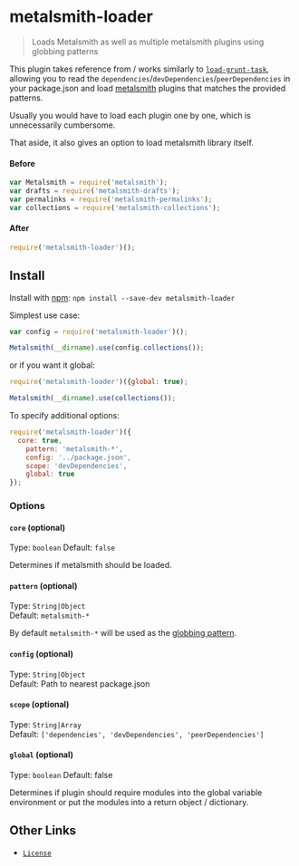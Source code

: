 # metalsmith-loader
> Loads Metalsmith as well as multiple metalsmith plugins using globbing patterns

This plugin takes reference from / works similarly to [`load-grunt-task`](https://npmjs.org/package/load-grunt-tasks), allowing you to read the `dependencies`/`devDependencies`/`peerDependencies` in your package.json and load [metalsmith](http://metalsmith.io) plugins that matches the provided patterns.

Usually you would have to load each plugin one by one, which is unnecessarily cumbersome.

That aside, it also gives an option to load metalsmith library itself. 

#### Before

```js
var Metalsmith = require('metalsmith');
var drafts = require('metalsmith-drafts');
var permalinks = require('metalsmith-permalinks');
var collections = require('metalsmith-collections');
```

#### After

```js
require('metalsmith-loader')();
```


## Install

Install with [npm](https://npmjs.org/package/metalsmith-loader): `npm install --save-dev metalsmith-loader`

Simplest use case:

```js
var config = require('metalsmith-loader')();

Metalsmith(__dirname).use(config.collections());
```

or if you want it global:

```js
require('metalsmith-loader')({global: true);

Metalsmith(__dirname).use(collections());
```


To specify additional options:

```js
require('metalsmith-loader')({
  core: true,
	pattern: 'metalsmith-*',
	config: '../package.json',
	scope: 'devDependencies',
	global: true
});
```


### Options

#### `core` (optional)
Type: `boolean` 
Default: `false`

Determines if metalsmith should be loaded.

#### `pattern` (optional) 
Type: `String|Object`	
Default: `metalsmith-*`

By default `metalsmith-*` will be used as the [globbing pattern](https://github.com/isaacs/minimatch).

#### `config` (optional) 

Type: `String|Object`  
Default: Path to nearest package.json

#### `scope` (optional) 

Type: `String|Array`  
Default: `['dependencies', 'devDependencies', 'peerDependencies']`

#### `global` (optional) 

Type: `boolean`
Default: false

Determines if plugin should require modules into the global variable environment or put the modules into a return object / dictionary.


## Other Links
- [`License`](/LICENSE)
